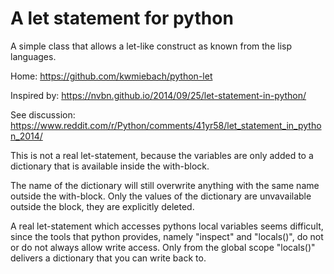 # A let statement for python

A simple class that allows a let-like construct as known from the lisp languages.

Home: https://github.com/kwmiebach/python-let

Inspired by: https://nvbn.github.io/2014/09/25/let-statement-in-python/

See discussion: https://www.reddit.com/r/Python/comments/41yr58/let_statement_in_python_2014/

This is not a real let-statement, because the variables are only
added to a dictionary that is available inside the with-block.

The name of the dictionary will still overwrite anything with the same name
outside the with-block. Only the values of the dictionary are
unvavailable outside the block, they are explicitly deleted.

A real let-statement which accesses pythons local variables seems difficult, since
the tools that python provides, namely "inspect" and "locals()",
do not or do not always allow write access. Only from the global scope 
"locals()" delivers a dictionary that you can write back to.
